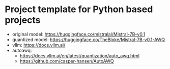 # Project template for Python based projects

- original model: <https://huggingface.co/mistralai/Mistral-7B-v0.1>
- quantized model: <https://huggingface.co/TheBloke/Mistral-7B-v0.1-AWQ>
- vllm: <https://docs.vllm.ai/>
- autoawq:
    - <https://docs.vllm.ai/en/latest/quantization/auto_awq.html>
    - <https://github.com/casper-hansen/AutoAWQ>
